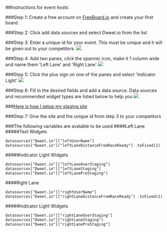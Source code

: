 ##Instructions for event hosts

###Step 1:
Create a free account on [FreeBoard.io](https://freeboard.io) and create your first board.

###Step 2:
Click add data sources and select Dweet.io from the list

###Step 3:
Enter a unique id for your event.  This must be unique and it will be given out to your competitors.
![](http://i.imgur.com/8KN4xjD.png)

###Step 4:
Add two panes, click the spanner icon, make it 1 column wide and name them 'Left Lane' and 'Right Lane'
![](http://i.imgur.com/iQFKr3N.png)

###Step 5:
Click the plus sign on one of the panes and select 'Indicator Light'
![](http://i.imgur.com/3h8VPRH.png)

###Step 6:
Fill in the desired fields and add a data source.  Data sources and recommended widget types are listed below to help you
![](http://i.imgur.com/UdlBcbI.png)

###[Here is how I setup my staging site](https://freeboard.io/board/2KJsA8)

###Step 7:
Give the site and the unique id from step 3 to your competitors

###The following variables are avalable to be used
####Left Lane
#####Text Widgets
```
datasources["Dweet.io"]["leftUserName"]
datasources["Dweet.io"]["leftLaneDistanceFromRaceReady"] .toFixed(1)
```
#####Indicator Light Widgets
```
datasources["Dweet.io"]["leftLaneOverStaging"]
datasources["Dweet.io"]["leftLaneStaging"]
datasources["Dweet.io"]["leftLanePreStaging"]
```

####Right Lane
```
datasources["Dweet.io"]["rightUserName"]
datasources["Dweet.io"]["rightLaneDistanceFromRaceReady"] .toFixed(1)
```
#####Indicator Light Widgets
```
datasources["Dweet.io"]["rightLaneOverStaging"]
datasources["Dweet.io"]["rightLaneStaging"]
datasources["Dweet.io"]["rightLanePreStaging"]
```
